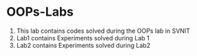 # OOPs-Labs
1. This lab contains codes solved during the OOPs lab in SVNIT
2. Lab1 contains Experiments solved during Lab 1
3. Lab2 contains Experiments solved during Lab2
